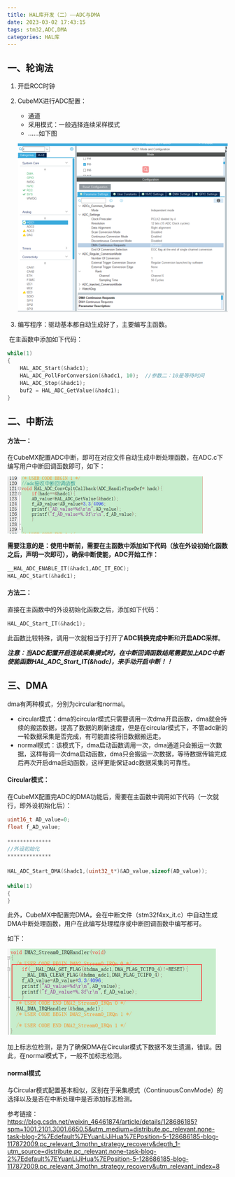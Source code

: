 ```yaml
---
title: HAL库开发（二）——ADC与DMA
date: 2023-03-02 17:43:15
tags: stm32,ADC,DMA
categories: HAL库
---
```


## 一、轮询法

1. 开启RCC时钟

2. CubeMX进行ADC配置：

   - 通道
   - 采用模式：一般选择连续采样模式
   - ......如下图

   ![ADC_CubeMX配置](../images/ADC1.png)

3. 编写程序：驱动基本都自动生成好了，主要编写主函数。

​		在主函数中添加如下代码：

```C
while(1)
{
    HAL_ADC_Start(&hadc1);
	HAL_ADC_PollForConversion(&hadc1, 10);	//参数二：10是等待时间
	HAL_ADC_Stop(&hadc1);
    buf2 = HAL_ADC_GetValue(&hadc1);
}
```



## 二、中断法

#### 方法一：

在CubeMX配置ADC中断，即可在对应文件自动生成中断处理函数，在ADC.c下编写用户中断回调函数即可，如下：

![](../images/ADC2.png)

**需要注意的是：使用中断前，需要在主函数中添加如下代码（放在外设初始化函数之后，声明一次即可），确保中断使能，ADC开始工作：**

```C
__HAL_ADC_ENABLE_IT(&hadc1,ADC_IT_EOC);
HAL_ADC_Start(&hadc1);
```

#### 方法二：

直接在主函数中的外设初始化函数之后，添加如下代码：

```C
HAL_ADC_Start_IT(&hadc1);
```

此函数比较特殊，调用一次就相当于打开了**ADC转换完成中断**和**开启ADC采样**。

***注意：当ADC配置开启连续采集模式时，在中断回调函数结尾需要加上ADC中断使能函数HAL_ADC_Start_IT(&hadc)，来手动开启中断！！***

## 三、DMA

dma有两种模式，分别为circular和normal。

- circular模式：dma的circular模式只需要调用一次dma开启函数，dma就会持续的搬运数据，提高了数据的刷新速度，但是在circular模式下，不管adc新的一轮数据采集是否完成，有可能直接将旧数据搬运走。
- normal模式：该模式下，dma启动函数调用一次，dma通道只会搬运一次数据，这样每调一次dma启动函数，dma只会搬运一次数据，等待数据传输完成后再次开启dma启动函数，这样更能保证adc数据采集的可靠性。

#### Circular模式：

在CubeMX配置完ADC的DMA功能后，需要在主函数中调用如下代码（一次就行，即外设初始化后）：

```C
uint16_t AD_value=0;
float f_AD_value;

**************
//外设初始化
**************
    
HAL_ADC_Start_DMA(&hadc1,(uint32_t*)&AD_value,sizeof(AD_value));

while(1)
{
}
```

此外，CubeMX中配置完DMA，会在中断文件（stm32f4xx_it.c）中自动生成DMA中断处理函数，用户在此编写处理程序或中断回调函数中编写都可。

如下：

![](../images/ADC3.png)

加上标志位检测，是为了确保DMA在Circular模式下数据不发生遗漏，错误。因此，在normal模式下，一般不加标志检测。

#### normal模式

与Circular模式配置基本相似，区别在于采集模式（ContinuousConvMode）的选择以及是否在中断处理中是否添加标志检测。



参考链接：https://blog.csdn.net/weixin_46461874/article/details/128686185?spm=1001.2101.3001.6650.5&utm_medium=distribute.pc_relevant.none-task-blog-2%7Edefault%7EYuanLiJiHua%7EPosition-5-128686185-blog-117872009.pc_relevant_3mothn_strategy_recovery&depth_1-utm_source=distribute.pc_relevant.none-task-blog-2%7Edefault%7EYuanLiJiHua%7EPosition-5-128686185-blog-117872009.pc_relevant_3mothn_strategy_recovery&utm_relevant_index=8
